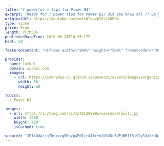 ```yaml
---
title: "7 powerful 🔥 tips for Power BI"
excerpt: "Ready for 7 power tips for Power BI? Did you know all 7? Do you have a tip for me? #powerbi #curbal #7powerbitips   Thanks to Kathrin Borchert for the tips about the Blank values :)  Download M queries: https://www.youtube.com/watch?v=fseh56DYeLc  Download previous power bi desktop files: https://docs.microsoft.com/en-us/power-bi/desktop-latest-update-archive#march-2019-update-2675404581"
originalUrl: https://youtube.com/watch?v=zpT8s2S8E9w
type: video
price: Free
length: PT7M50S
publishedDateTime: 2019-06-24T10:35:17Z
heat: 50

featuredContent: "<iframe width=\"800\" height=\"500\" frameborder=\"0\" src=\"https://www.youtube.com/embed/zpT8s2S8E9w\" allow=\"accelerometer; autoplay; encrypted-media; gyroscope; picture-in-picture\" allowfullscreen></iframe>"

provider:
  name: Curbal
  domain: curbal.com
  images:
    - url: https://everyday-cc.github.io/powerbi/assets/images/organizations/curbal.com-50x50.jpg
      width: 50
      height: 50

topics:
  - Power BI

images:
  - url: https://i.ytimg.com/vi/zpT8s2S8E9w/maxresdefault.jpg
    width: 1280
    height: 720
    isCached: true

secured: "JFfiOdAr/qTbkxxzgVMp/p4PNIjr416r+d/N3VOc5VPjBR1l5i9Oy3JxYkdQ42jHWIjUBvF5w7FQqaBHjtgrbiPxVucBEHMIr47ZiO8GDmRzC/XKQTTvUGrJ/BAuo4ls617hLBGO52Yin23ER+ihadonN/7b9DuqH+BPrW4fztBtm3wgpQe4GWFcB7eFMjm1aAhuIjxtefM3s1d56T9HS2vACUI7JIC+DPYsKaX19keSYqSnC6kB+hdSBGs2rzg4coPtHsm5Jrf1smb1VVLh8YlxvMJktB4KawO3bYe9QZ/EpMlWyGZeLzaJFqy6oBHFEsGD90yRKg6dJ2v6TiCXWACjgJOfhds7PH8Mbl0CA09VZbs7BdREs04hptEasTqw3wEuiSeDwzQOlLKsnCYxHsK522MnuMvNFIpoSQ5xvuw=;w56joeDo5GSNOGlONb31Bg=="
---
```



